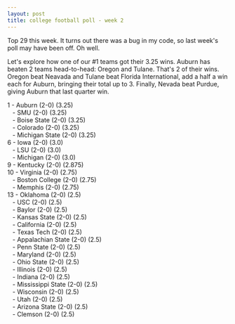 ```yaml
---
layout: post
title: college football poll - week 2
---
```


Top 29 this week.  It turns out there was a bug in my code, so last week's poll may have been off.  Oh well.

Let's explore how one of our #1 teams got their 3.25 wins.  Auburn has beaten 2 teams head-to-head:  Oregon and Tulane.  That's 2 of their wins.  Oregon beat Neavada and Tulane beat Florida International, add a half a win each for Auburn, bringing their total up to 3.  Finally, Nevada beat Purdue, giving Auburn that last quarter win.

1 - Auburn (2-0) (3.25)  
&nbsp;&nbsp; - SMU (2-0) (3.25)  
&nbsp;&nbsp; - Boise State (2-0) (3.25)  
&nbsp;&nbsp; - Colorado (2-0) (3.25)  
&nbsp;&nbsp; - Michigan State (2-0) (3.25)  
6 - Iowa (2-0) (3.0)  
&nbsp;&nbsp; - LSU (2-0) (3.0)  
&nbsp;&nbsp; - Michigan (2-0) (3.0)  
9 - Kentucky (2-0) (2.875)  
10 - Virginia (2-0) (2.75)  
&nbsp;&nbsp; - Boston College (2-0) (2.75)  
&nbsp;&nbsp; - Memphis (2-0) (2.75)  
13 - Oklahoma (2-0) (2.5)  
&nbsp;&nbsp; - USC (2-0) (2.5)  
&nbsp;&nbsp; - Baylor (2-0) (2.5)  
&nbsp;&nbsp; - Kansas State (2-0) (2.5)  
&nbsp;&nbsp; - California (2-0) (2.5)  
&nbsp;&nbsp; - Texas Tech (2-0) (2.5)  
&nbsp;&nbsp; - Appalachian State (2-0) (2.5)  
&nbsp;&nbsp; - Penn State (2-0) (2.5)  
&nbsp;&nbsp; - Maryland (2-0) (2.5)  
&nbsp;&nbsp; - Ohio State (2-0) (2.5)  
&nbsp;&nbsp; - Illinois (2-0) (2.5)  
&nbsp;&nbsp; - Indiana (2-0) (2.5)  
&nbsp;&nbsp; - Mississippi State (2-0) (2.5)  
&nbsp;&nbsp; - Wisconsin (2-0) (2.5)  
&nbsp;&nbsp; - Utah (2-0) (2.5)  
&nbsp;&nbsp; - Arizona State (2-0) (2.5)  
&nbsp;&nbsp; - Clemson (2-0) (2.5)  
